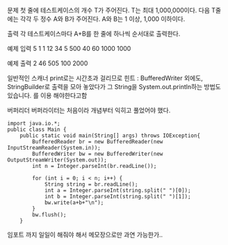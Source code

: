 문제
첫 줄에 테스트케이스의 개수 T가 주어진다. T는 최대 1,000,000이다. 다음 T줄에는 각각 두 정수 A와 B가 주어진다. A와 B는 1 이상, 1,000 이하이다.

출력 
각 테스트케이스마다 A+B를 한 줄에 하나씩 순서대로 출력한다.

예제 입력
5
1 1
12 34
5 500
40 60
1000 1000

예제 출력
2
46
505
100
2000




일반적인 스캐너 print로는 시간초과 걸리므로 
힌트 :
BufferedWriter 외에도, StringBuilder로 출력을 모아 놓았다가 그 String을 System.out.println하는 방법도 있습니다. 를 이용 해야한다고함 

버퍼리더 버퍼라이터는 처음이라 개념부터 익히고 풀었어야 했다.
```
import java.io.*;
public class Main {
    public static void main(String[] args) throws IOException{
        BufferedReader br = new BufferedReader(new InputStreamReader(System.in));
        BufferedWriter bw = new BufferedWriter(new OutputStreamWriter(System.out));
        int n = Integer.parseInt(br.readLine());
		
		for (int i = 0; i < n; i++) {
			String string = br.readLine();
			int a = Integer.parseInt(string.split(" ")[0]);
			int b = Integer.parseInt(string.split(" ")[1]);
			bw.write(a+b+"\n");
		}
		bw.flush();
    }
 ```
 임포트 까지 일일이 해줘야 해서 메모장으로만 과연 가능한가..
